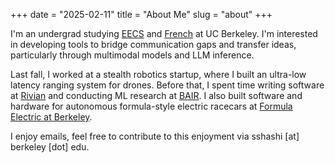 +++
date = "2025-02-11"
title = "About Me"
slug = "about"
+++

I'm an undergrad studying [EECS][eecs] and [French][ucbfrench] at UC Berkeley. I'm interested in developing tools to bridge communication gaps and transfer ideas, particularly through multimodal models and LLM inference. 

Last fall, I worked at a stealth robotics startup, where I built an ultra-low latency ranging system for drones. Before that, I spent time writing software at [Rivian][rivian] and conducting ML research at [BAIR][bair]. I also built software and hardware for autonomous formula-style electric racecars at [Formula Electric at Berkeley][feb]. 

I enjoy emails, feel free to contribute to this enjoyment via sshashi [at] berkeley [dot] edu.

[eecs]: https://eecs.berkeley.edu/
[ucbfrench]: https://french.berkeley.edu/
[bair]: https://bair.berkeley.edu/
[rivian]: https://rivian.com/
[feb]: https://ev.studentorg.berkeley.edu/